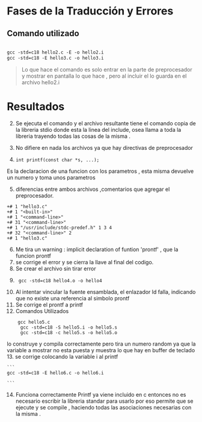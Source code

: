 # Fases de la Traducción y Errores 


## Comando utilizado 
``` gcc 

gcc -std=c18 hello2.c -E -o hello2.i
gcc -std=c18 -E hello3.c -o hello3.i

```

> Lo que hace el comando es solo entrar en la parte de preprocesador y mostrar en pantalla lo que hace , pero al incluir el  lo guarda en el archivo hello2.i

# Resultados 

2. Se ejecuta el comando  y el archivo resultante tiene el comando copia de la libreria stdio donde esta la linea del include, osea llama a toda la libreria trayendo todas las cosas de la misma .
   
3. No difiere en nada los archivos ya que hay directivas de preprocesador 
   
4. ``` int printf(const char *s, ...); ```
   
 Es la declaracion de una funcion con los parametros , esta misma devuelve un numero y toma unos parametros 

5. diferencias entre ambos archivos ,comentarios que agregar el preprocesador.
```
+# 1 "hello3.c"
+# 1 "<built-in>"
+# 1 "<command-line>"
+# 31 "<command-line>"
+# 1 "/usr/include/stdc-predef.h" 1 3 4
+# 32 "<command-line>" 2
+# 1 "hello3.c"
```
6. Me tira un warning : implicit declaration of funtion 'prontf' , que la funcion prontf 
7.  se corrige el error  y se cierra la llave al final del codigo.
8. Se crear el archivo sin tirar error 
9. ```
    gcc -std=c18 hello4.o -o hello4

    ```
10. Al intentar vincular la fuente ensamblada, el enlazador ld falla, indicando que no existe una referencia al simbolo prontf
11. Se corrige el prontf a printf 
12. Comandos Utilizados 
``` 
    gcc hello5.c
     gcc -std=c18 -S hello5.i -o hello5.s
     gcc -std=c18 -c hello5.s -o hello5.o
```

  lo construye y compila correctamente pero tira un numero random ya que la variable a mostrar no esta puesta y muestra lo que hay en buffer de teclado
13. se corrige colocando la variable i al printf 
    
    ```
    gcc -std=c18 -E hello6.c -o hello6.i
    
    ```

14. Funciona correctamente Printf ya viene incluido en c entonces no es necesario escribir la libreria standar para usarlo por eso permite que se ejecute y se compile  , haciendo todas las asociaciones necesarias con la misma .    


